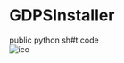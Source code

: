 # GDPSInstaller
public python sh#t code
<br><img src="https://github.com/GDenisC/GDPSInstaller/blob/main/gdpsico.ico" alt="ico"><br>
